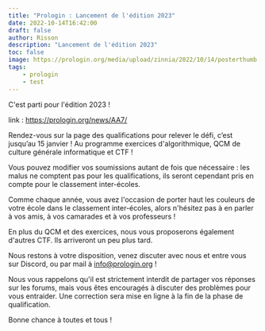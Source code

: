 ```yaml
---
title: "Prologin : Lancement de l'édition 2023"
date: 2022-10-14T16:42:00
draft: false
author: Risson
description: "Lancement de l'édition 2023"
toc: false
image: https://prologin.org/media/upload/zinnia/2022/10/14/posterthumb.jpg
tags:
    - prologin
    - test
---
```



C'est parti pour l'édition 2023 !

link : https://prologin.org/news/AA7/

Rendez-vous sur la page des qualifications pour relever le défi, c’est jusqu’au 15 janvier ! Au programme exercices d'algorithmique, QCM de culture générale informatique et CTF !

Vous pouvez modifier vos soumissions autant de fois que nécessaire : les malus ne comptent pas pour les qualifications, ils seront cependant pris en compte pour le classement inter-écoles.

Comme chaque année, vous avez l'occasion de porter haut les couleurs de votre école dans le classement inter-écoles, alors n'hésitez pas à en parler à vos amis, à vos camarades et à vos professeurs !

En plus du QCM et des exercices, nous vous proposerons également d'autres CTF. Ils arriveront un peu plus tard.

Nous restons à votre disposition, venez discuter avec nous et entre vous sur Discord, ou par mail à info@prologin.org !

Nous vous rappelons qu'il est strictement interdit de partager vos réponses sur les forums, mais vous êtes encouragés à discuter des problèmes pour vous entraider. Une correction sera mise en ligne à la fin de la phase de qualification.

Bonne chance à toutes et tous !


